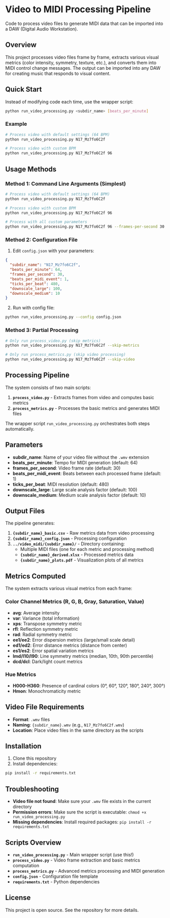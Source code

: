 # Video to MIDI Processing Pipeline

Code to process video files to generate MIDI data that can be imported into a DAW (Digital Audio Workstation).

## Overview

This project processes video files frame by frame, extracts various visual metrics (color intensity, symmetry, texture, etc.), and converts them into MIDI control change messages. The output can be imported into any DAW for creating music that responds to visual content.

## Quick Start

Instead of modifying code each time, use the wrapper script:

```bash
python run_video_processing.py <subdir_name> [beats_per_minute]
```

### Example
```bash
# Process video with default settings (64 BPM)
python run_video_processing.py N17_Mz7fo6C2f

# Process video with custom BPM
python run_video_processing.py N17_Mz7fo6C2f 96
```

## Usage Methods

### Method 1: Command Line Arguments (Simplest)

```bash
# Process video with default settings (64 BPM)
python run_video_processing.py N17_Mz7fo6C2f

# Process video with custom BPM
python run_video_processing.py N17_Mz7fo6C2f 96

# Process with all custom parameters
python run_video_processing.py N17_Mz7fo6C2f 96 --frames-per-second 30 --beats-per-midi-event 1
```

### Method 2: Configuration File

1. Edit `config.json` with your parameters:
```json
{
  "subdir_name": "N17_Mz7fo6C2f",
  "beats_per_minute": 64,
  "frames_per_second": 30,
  "beats_per_midi_event": 1,
  "ticks_per_beat": 480,
  "downscale_large": 100,
  "downscale_medium": 10
}
```

2. Run with config file:
```bash
python run_video_processing.py --config config.json
```

### Method 3: Partial Processing

```bash
# Only run process_video.py (skip metrics)
python run_video_processing.py N17_Mz7fo6C2f --skip-metrics

# Only run process_metrics.py (skip video processing)
python run_video_processing.py N17_Mz7fo6C2f --skip-video
```

## Processing Pipeline

The system consists of two main scripts:

1. **`process_video.py`** - Extracts frames from video and computes basic metrics
2. **`process_metrics.py`** - Processes the basic metrics and generates MIDI files

The wrapper script `run_video_processing.py` orchestrates both steps automatically.

## Parameters

- **subdir_name**: Name of your video file without the `.wmv` extension
- **beats_per_minute**: Tempo for MIDI generation (default: 64)
- **frames_per_second**: Video frame rate (default: 30)
- **beats_per_midi_event**: Beats between each processed frame (default: 1)
- **ticks_per_beat**: MIDI resolution (default: 480)
- **downscale_large**: Large scale analysis factor (default: 100)
- **downscale_medium**: Medium scale analysis factor (default: 10)

## Output Files

The pipeline generates:

1. **`{subdir_name}_basic.csv`** - Raw metrics data from video processing
2. **`{subdir_name}_config.json`** - Processing configuration
3. **`../video_midi/{subdir_name}/`** - Directory containing:
   - Multiple MIDI files (one for each metric and processing method)
   - **`{subdir_name}_derived.xlsx`** - Processed metrics data
   - **`{subdir_name}_plots.pdf`** - Visualization plots of all metrics

## Metrics Computed

The system extracts various visual metrics from each frame:

### Color Channel Metrics (R, G, B, Gray, Saturation, Value)
- **avg**: Average intensity
- **var**: Variance (total information)
- **xps**: Transpose symmetry metric
- **rfl**: Reflection symmetry metric  
- **rad**: Radial symmetry metric
- **ee1/ee2**: Error dispersion metrics (large/small scale detail)
- **ed1/ed2**: Error distance metrics (distance from center)
- **es1/es2**: Error spatial variation metrics
- **lmd/l10/l90**: Line symmetry metrics (median, 10th, 90th percentile)
- **dcd/dcl**: Dark/light count metrics

### Hue Metrics
- **H000-H360**: Presence of cardinal colors (0°, 60°, 120°, 180°, 240°, 300°)
- **Hmon**: Monochromaticity metric

## Video File Requirements

- **Format**: `.wmv` files
- **Naming**: `{subdir_name}.wmv` (e.g., `N17_Mz7fo6C2f.wmv`)
- **Location**: Place video files in the same directory as the scripts

## Installation

1. Clone this repository
2. Install dependencies:
```bash
pip install -r requirements.txt
```

## Troubleshooting

- **Video file not found**: Make sure your `.wmv` file exists in the current directory
- **Permission errors**: Make sure the script is executable: `chmod +x run_video_processing.py`
- **Missing dependencies**: Install required packages: `pip install -r requirements.txt`

## Scripts Overview

- **`run_video_processing.py`** - Main wrapper script (use this!)
- **`process_video.py`** - Video frame extraction and basic metrics computation
- **`process_metrics.py`** - Advanced metrics processing and MIDI generation
- **`config.json`** - Configuration file template
- **`requirements.txt`** - Python dependencies

## License

This project is open source. See the repository for more details.

